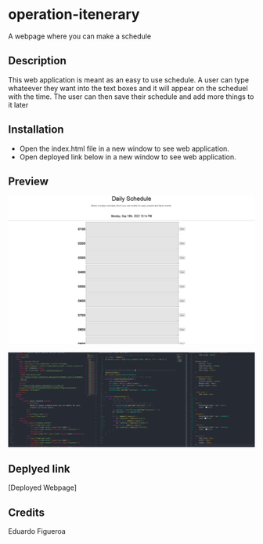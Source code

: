 # operation-itenerary
A webpage where you can make a schedule 


## Description
This web application is meant as an easy to use schedule. A user can type whateever they want into the text boxes and it will appear on the scheduel with the time. The user can then save their schedule and add more things to it later

## Installation 
* Open the index.html file in a new window to see web application.
* Open deployed link below in a new window to see web application.

## Preview
![](./Assets/Images/webapp.png)

![](./Assets/Images/code%20screenshot.png)

## Deplyed link 
[Deployed Webpage]

## Credits 
Eduardo Figueroa 
